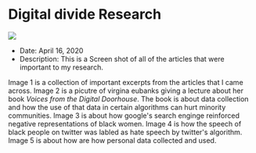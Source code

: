 # Digital divide Research

![]({{site.baseurl}}/https://github.com/BrandonSAIC/documentation-of-practice/blob/master/research-methods/divide.jpg)



- Date: April 16, 2020
- Description: This is a Screen shot of all of the articles that were important to my research.

Image 1 is a collection of important excerpts from the articles that I came across. Image 2 is a picutre of virgina eubanks giving a lecture about her book _Voices from the Digital Doorhouse_. The book is about data collection and how the use of that data in certain algorithms can hurt minority communities. Image 3 is about how google's search enginge reinforced negative representations of black women. Image 4 is how the speech of black people on twitter was labled as hate speech by twitter's algorithm. Image 5 is about how are how personal data collected and used.
